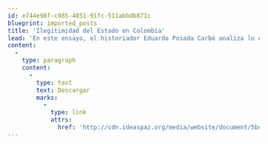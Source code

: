 ```yaml
---
id: e744e98f-c985-4851-91fc-511abbdb871c
blueprint: imported_posts
title: 'Ilegitimidad del Estado en Colombia'
lead: 'En este ensayo, el historiador Eduardo Posada Carbó analiza lo que considera el abuso del concepto de ilegitimidad por parte de dirigentes políticos y un amplio sector de opinión refiriéndose al Estado colombiano. Identificando expresiones en el lenguaje de los formadores de opinión que desconocen o subvaloran las bases de legitimidad del sistema político del país, el artículo revisa las principales razones por las que se le niega el carácter legítimo al Estado: vacío de representación política (más allá de los dos partidos tradicionales); insatisfacción de las necesidades ciudadanas y la falta de resultados en la acción gubernamental de la administración de turno. Al respecto, el artículo argumenta que en términos generales, existen fundamentos suficientes para sostener que, aun con imperfecciones, el Estado colombiano es legítimo.'
content:
  -
    type: paragraph
    content:
      -
        type: text
        text: Descargar
        marks:
          -
            type: link
            attrs:
              href: 'http://cdn.ideaspaz.org/media/website/document/5bce3e00dbf37.pdf'
---
```

